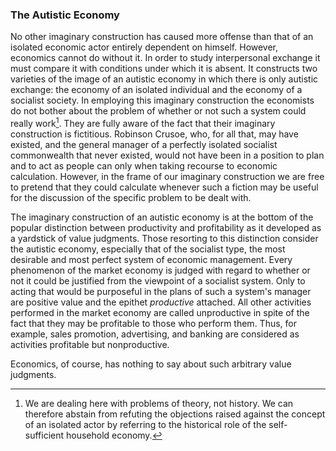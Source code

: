 ### The Autistic Economy

No other imaginary construction has caused more offense than that of an isolated economic actor entirely dependent on himself. However, economics cannot do without it. In order to study interpersonal exchange it must compare it with conditions under which it is absent. It constructs two varieties of the image of an autistic economy in which there is only autistic exchange: the economy of an isolated individual and the economy of a socialist society. In employing this imaginary construction the economists do not bother about the problem of whether or not such a system could really work[^8]. They are fully aware of the fact that their imaginary construction is fictitious. Robinson Crusoe, who, for all that, may have existed, and the general manager of a perfectly isolated socialist commonwealth that never existed, would not have been in a position to plan and to act as people can only when taking recourse to economic calculation. However, in the frame of our imaginary construction we are free to pretend that they could calculate whenever such a fiction may be useful for the discussion of the specific problem to be dealt with.

[^8]: We are dealing here with problems of theory, not history. We can therefore abstain from refuting the objections raised against the concept of an isolated actor by referring to the historical role of the self-sufficient household economy.

The imaginary construction of an autistic economy is at the bottom of the popular distinction between productivity and profitability as it developed as a yardstick of value judgments. Those resorting to this distinction consider the autistic economy, especially that of the socialist type, the most desirable and most perfect system of economic management. Every phenomenon of the market economy is judged with regard to whether or not it could be justified from the viewpoint of a socialist system. Only to acting that would be purposeful in the plans of such a system's manager are positive value and the epithet *productive* attached. All other activities performed in the market economy are called unproductive in spite of the fact that they may be profitable to those who perform them. Thus, for example, sales promotion, advertising, and banking are considered as activities profitable but nonproductive.

Economics, of course, has nothing to say about such arbitrary value judgments.
